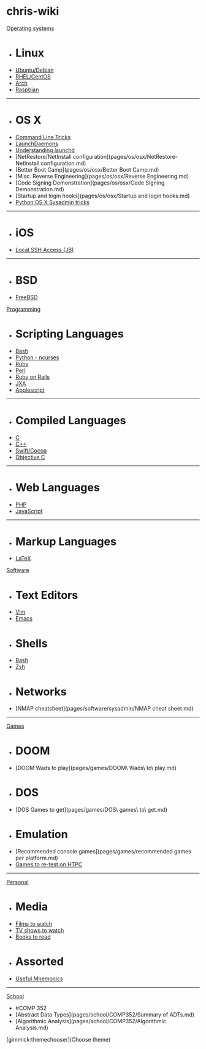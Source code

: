 # chris-wiki

[Operating systems]()

  * # Linux
  * [Ubuntu/Debian](pages/os/linux/ubuntu-debian.md)
  * [RHEL/CentOS](pages/os/linux/rhel-centos.md)
  * [Arch](pages/os/linux/arch.md)
  * [Raspbian](pages/os/linux/raspbian.md)
  - - - -
  * # OS X
  * [Command Line Tricks](pages/os/osx/command_line_tricks.md)
  * [LaunchDaemons](pages/os/osx/launchdaemons.md)
  * [Understanding launchd](pages/os/osx/understand_launchd.md)
  * [NetRestore/NetInstall configuration](pages/os/osx/NetRestore-NetInstall configuration.md)
  * [Better Boot Camp](pages/os/osx/Better Boot Camp.md)
  * [Misc. Reverse Engineering](pages/os/osx/Reverse Engineering.md)
  * [Code Signing Demonstration](pages/os/osx/Code Signing Demonstration.md)
  * [Startup and login hooks](pages/os/osx/Startup and login hooks.md)
  * [Python OS X Sysadmin tricks](pages/software/sysadmin/python-sysadmin.md)
  - - - -
  * # iOS
  * [Local SSH Access (JB)](pages/os/ios/localSSHAccess.md)
  - - - -
  * # BSD
  * [FreeBSD](pages/os/bsd/freebsd.md)

[Programming]()

  * # Scripting Languages
  * [Bash](pages/programming/scripting/bash.md)
  * [Python - ncurses](pages/programming/scripting/python-curses.md)
  * [Ruby](pages/programming/scripting/Ruby.md)
  * [Perl](pages/programming/scripting/perl.md)
  * [Ruby on Rails](pages/programming/scripting/rubyrails.md)
  * [JXA](pages/programming/scripting/jxa.md)
  * [Applescript](pages/programming/scripting/applescript.md)
  - - - -
  * # Compiled Languages
  * [C](pages/programming/compiled/c.md)
  * [C++](pages/programming/compiled/cpp.md)
  * [Swift/Cocoa](pages/programming/compiled/swift-cocoa.md)
  * [Objective C](pages/programming/compiled/objc.md)
  - - - -
  * # Web Languages
  * [PHP](pages/programming/web/php.md)
  * [JavaScript](pages/programming/web/javascript.md)
  - - - - 
  * # Markup Languages
  * [LaTeX](pages/programming/markup/LaTeX.md)
  
  
  


[Software]()

  * # Text Editors
  * [Vim](pages/software/text_editors/vim.md)
  * [Emacs](pages/software/text_editors/emacs.md)
  * # Shells
  * [Bash](pages/software/shells/bash_interactive.md)
  * [Zsh](pages/software/shells/zsh.md)
  * # Networks
  * [NMAP cheatsheet](pages/software/sysadmin/NMAP cheat sheet.md)
- - - -

[Games]()

  * # DOOM
  * [DOOM Wads to play](pages/games/DOOM\ Wads\ to\ play.md)
  * # DOS
  * [DOS Games to get](pages/games/DOS\ games\ to\ get.md)
  * # Emulation
  * [Recommended console games](pages/games/recommended games per platform.md)
  * [Games to re-test on HTPC](pages/games/games_to_retest.md)
- - - -

[Personal]()

  * # Media
  * [Films to watch](pages/personal/films.md)
  * [TV shows to watch](pages/personal/tv.md)
  * [Books to read](pages/personal/books.md)
  * # Assorted
  * [Useful Mnemonics](pages/personal/useful_mnemonics.md)
- - - -

[School]()

  * #COMP 352
  * [Abstract Data Types](pages/school/COMP352/Summary of ADTs.md)
  * [Algorithmic Analysis](pages/school/COMP352/Algorithmic Analysis.md)  

[gimmick:themechooser](Choose theme)
